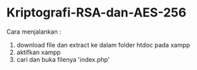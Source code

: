 # Kriptografi-RSA-dan-AES-256

Cara menjalankan :
1. download file dan extract ke dalam folder htdoc pada xampp
2. aktifkan xampp
3. cari dan buka filenya 'index.php'
